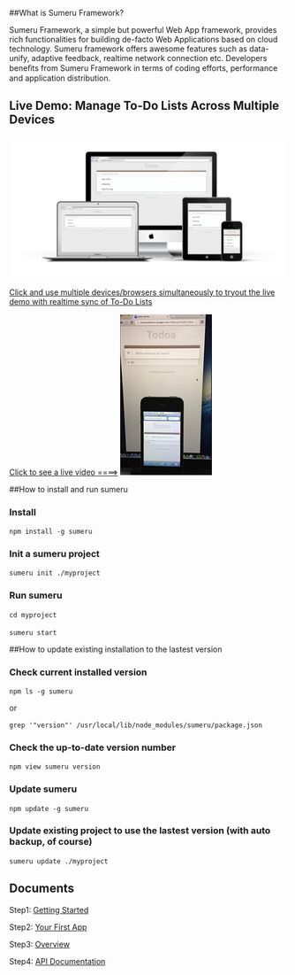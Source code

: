 ##What is Sumeru Framework?



Sumeru Framework, a simple but powerful Web App framework, provides rich functionalities for building de-facto Web Applications based on cloud technology. Sumeru framework offers awesome features such as data-unify, adaptive feedback, realtime network connection etc. Developers beneﬁts from Sumeru Framework in terms of coding efforts, performance and application distribution.

## Live Demo: Manage To-Do Lists Across Multiple Devices

![](docs/images/devices.png)


[Click and use multiple devices/browsers simultaneously to tryout the live demo with realtime sync of To-Do Lists](http://sumerutodolist.duapp.com)



[Click to see a live video ====>](http://v.youku.com/v_show/id_XNTI5NzcxNTcy.html) 
![](docs/images/youkuvideo.png)




##How to install and run sumeru

### Install


	npm install -g sumeru
	
### Init a sumeru project

	sumeru init ./myproject
	
### Run sumeru

	cd myproject
	
	sumeru start



##How to update existing installation to the lastest version

### Check current installed version

	npm ls -g sumeru

or

	grep '"version"' /usr/local/lib/node_modules/sumeru/package.json


### Check the up-to-date version number

	npm view sumeru version

### Update sumeru 

	npm update -g sumeru
	
### Update existing project to use the lastest version (with auto backup, of course)

	sumeru update ./myproject



## Documents


Step1: [Getting Started](https://github.com/brandnewera/sumeru/blob/master/docs/step1_getting_started.md)

Step2: [Your First App](https://github.com/brandnewera/sumeru/blob/master/docs/step2_your_first_app.md)

Step3: [Overview](https://github.com/brandnewera/sumeru/blob/master/docs/step3_overview.md)
	
Step4: [API Documentation](https://github.com/brandnewera/sumeru/blob/master/docs/step4_API_Documentation.md)

